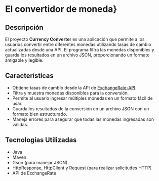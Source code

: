 # El convertidor de moneda}

## Descripción

El proyecto **Currency Converter** es una aplicación que permite a los usuarios convertir entre diferentes monedas utilizando tasas de cambio actualizadas desde una API. El programa filtra las monedas disponibles y guarda los resultados en un archivo JSON, proporcionando un formato amigable y legible.

## Características

- Obtiene tasas de cambio desde la API de [ExchangeRate-API](https://v6.exchangerate-api.com).
- Filtra y muestra monedas disponibles para la conversión.
- Permite al usuario ingresar múltiples monedas en un formato fácil de usar.
- Guarda los resultados de la conversión en un archivo JSON con un formato bien estructurado.
- Maneja errores para asegurar que todas las monedas ingresadas son válidas.

## Tecnologías Utilizadas
- Java
- Maven
- Gson (para manejar JSON)
- HttpResponse, HttpClient y Request (para realizar solicitudes HTTP)
- API de ExchangeRate

